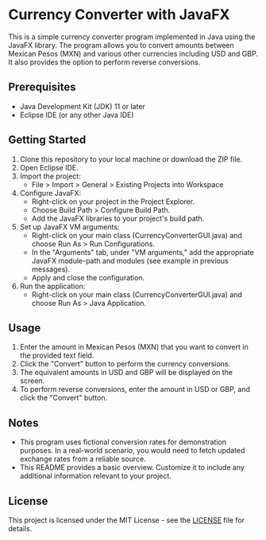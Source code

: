 # Currency Converter with JavaFX

This is a simple currency converter program implemented in Java using the JavaFX library. The program allows you to convert amounts between Mexican Pesos (MXN) and various other currencies including USD and GBP. It also provides the option to perform reverse conversions.

## Prerequisites

- Java Development Kit (JDK) 11 or later
- Eclipse IDE (or any other Java IDE)

## Getting Started

1. Clone this repository to your local machine or download the ZIP file.
2. Open Eclipse IDE.
3. Import the project:
   - File > Import > General > Existing Projects into Workspace
4. Configure JavaFX:
   - Right-click on your project in the Project Explorer.
   - Choose Build Path > Configure Build Path.
   - Add the JavaFX libraries to your project's build path.
5. Set up JavaFX VM arguments:
   - Right-click on your main class (CurrencyConverterGUI.java) and choose Run As > Run Configurations.
   - In the "Arguments" tab, under "VM arguments," add the appropriate JavaFX module-path and modules (see example in previous messages).
   - Apply and close the configuration.
6. Run the application:
   - Right-click on your main class (CurrencyConverterGUI.java) and choose Run As > Java Application.

## Usage

1. Enter the amount in Mexican Pesos (MXN) that you want to convert in the provided text field.
2. Click the "Convert" button to perform the currency conversions.
3. The equivalent amounts in USD and GBP will be displayed on the screen.
4. To perform reverse conversions, enter the amount in USD or GBP, and click the "Convert" button.

## Notes

- This program uses fictional conversion rates for demonstration purposes. In a real-world scenario, you would need to fetch updated exchange rates from a reliable source.
- This README provides a basic overview. Customize it to include any additional information relevant to your project.

## License

This project is licensed under the MIT License - see the [LICENSE](LICENSE) file for details.
